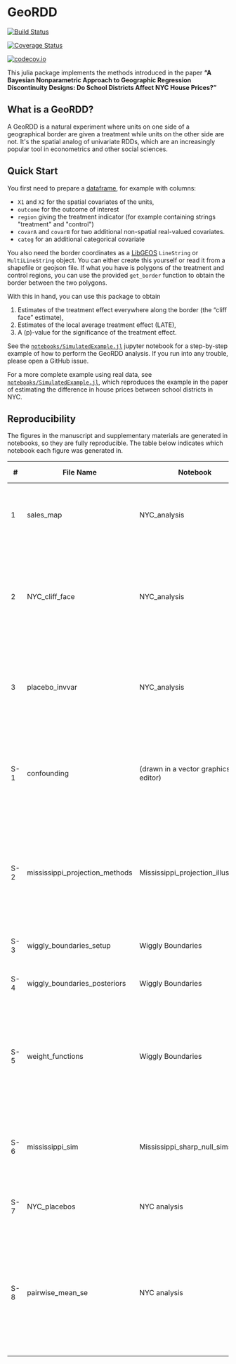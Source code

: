 # GeoRDD

[![Build Status](https://travis-ci.org/maximerischard/GeoRDD.jl.svg?branch=master)](https://travis-ci.org/maximerischard/GeoRDD.jl)

[![Coverage Status](https://coveralls.io/repos/maximerischard/GeoRDD.jl/badge.svg?branch=master&service=github)](https://coveralls.io/github/maximerischard/GeoRDD.jl?branch=master)

[![codecov.io](http://codecov.io/github/maximerischard/GeoRDD.jl/coverage.svg?branch=master)](http://codecov.io/github/maximerischard/GeoRDD.jl?branch=master)

This julia package implements the methods introduced in the paper **“A Bayesian Nonparametric Approach to Geographic Regression Discontinuity Designs: Do School Districts Affect NYC House Prices?”**

## What is a GeoRDD?

A GeoRDD is a natural experiment where units on one side of a geographical border are given a treatment while units on the other side are not. It's the spatial analog of univariate RDDs, which are an increasingly popular tool in econometrics and other social sciences.

## Quick Start

You first need to prepare a [dataframe](https://github.com/JuliaData/DataFrames.jl), for example with columns:
- `X1` and `X2` for the spatial covariates of the units,
- `outcome` for the outcome of interest
- `region` giving the treatment indicator (for example containing strings "treatment" and "control")
- `covarA` and `covarB` for two additional non-spatial real-valued covariates.
- `categ` for an additional categorical covariate

You also need the border coordinates as a
[LibGEOS](https://github.com/JuliaGeo/LibGEOS.jl) `LineString` or
`MultiLineString` object.
You can either create this yourself or read it from a shapefile or geojson file.
If what you have is polygons of the treatment and control regions, you can use
the provided `get_border` function to obtain the border between the two polygons.

With this in hand, you can use this package to obtain 
1. Estimates of the treatment effect everywhere along the border (the “cliff face” estimate),
2. Estimates of the local average treatment effect (LATE),
3. A \(p\)-value for the significance of the treatment effect.

See the
[`notebooks/SimulatedExample.jl`](notebooks/SimulatedExample.ipynb)
jupyter notebook for a step-by-step example of how to
perform the GeoRDD analysis.
If you run into any trouble, please open a GitHub issue.

For a more complete example using real data, see [`notebooks/SimulatedExample.jl`](notebooks/SimulatedExample.ipynb), which reproduces the example in the paper of estimating the difference in house prices between school districts in NYC.

## Reproducibility

The figures in the manuscript and supplementary materials are generated in notebooks, so they are fully reproducible.
The table below indicates which notebook each figure was generated in.


| #   | File Name                      | Notebook                            | Short Caption                                                                                                                       |
|-----|--------------------------------|-------------------------------------|-------------------------------------------------------------------------------------------------------------------------------------|
| 1   | sales_map                      | NYC_analysis                        | A map of sales in NYC color-coded by sale price per square foot.                                                                    |
| 2   | NYC_cliff_face                 | NYC_analysis                        | Estimate of the difference in log prices per square foot at the border between school districts 19 and 27.                          |
| 3   | placebo_invvar                 | NYC_analysis                        | Distribution of the placebo p-values for the inverse-variance weighted significance test.                                           |
| S-1 | confounding                    | (drawn in a vector graphics editor) | Illustration of the confounding due to spatial variation in the projected 1D RDD method.                                            |
| S-2 | mississippi_projection_methods | Mississippi_projection_illustration | Illustration of the projected finite-population and projected-land local average treatment effect estimators.                       |
| S-3 | wiggly_boundaries_setup        | Wiggly Boundaries                   | Setup of the wiggly boundaries simulations.                                                                                         |
| S-4 | wiggly_boundaries_posteriors   | Wiggly Boundaries                   | Results of the wiggly border simulations.                                                                                           |
| S-5 | weight_functions               | Wiggly Boundaries                   | Illustration showing the behavior of the border and unit weight functions for each local average treatment estimator.               |
| S-6 | mississippi_sim                | Mississippi_sharp_null_sims         | Set-up of an imaginary experiment at the Louisiana-Mississippi border                                                               |
| S-7 | NYC_placebos                   | NYC analysis                        | Placebo tests for additional significance tests.                                                                                    |
| S-8 | pairwise_mean_se               | NYC analysis                        | Map of NYC showing the estimates of the inverse-variance weighted local average treatment effect between pairs of school districts. |

